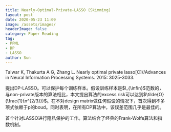 ```yaml
---
title: Nearly-Optimal-Private-LASSO (Skimming)
layout: post
date: 2020-05-23 11:09
image: /assets/images/
headerImage: false
category: Paper Reading
tag:
- PPML
- DP
- LASSO
author: Sun
---
```


Talwar K, Thakurta A G, Zhang L. Nearly optimal private lasso[C]//Advances in Neural Information Processing Systems. 2015: 3025-3033.

提出DP-LASSO。可以保护每个训练样本。假设训练样本是$l_{\infin}$范数的，与non-private版本的算法相比，本文提出算法的excess risk可以达到$\tilde{O}(\frac{1}{n^{2/3}})$。在不对design matrix做任何假设的情况下，首次得到不多项式依赖于p的boud。同时表明，在所有DP算法中，该误差范围几乎是最佳的。

<!--more-->

首个针对LASSO进行隐私保护的工作。算法结合了经典的Frank-Wolfe算法和指数机制。